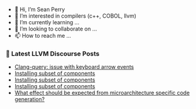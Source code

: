 - 👋 Hi, I’m Sean Perry
- 👀 I’m interested in compilers (c++, COBOL, llvm)
- 🌱 I’m currently learning ...
- 💞️ I’m looking to collaborate on ...
- 📫 How to reach me ...

<!---
s66perry/s66perry is a ✨ special ✨ repository because its `README.md` (this file) appears on your GitHub profile.
You can click the Preview link to take a look at your changes.
--->
### 📕 Latest LLVM Discourse Posts

<!-- DISCOURSE-LLVM:START -->
- [Clang-query: issue with keyboard arrow events](https://discourse.llvm.org/t/clang-query-issue-with-keyboard-arrow-events/77938#post_1)
- [Installing subset of components](https://discourse.llvm.org/t/installing-subset-of-components/77881#post_8)
- [Installing subset of components](https://discourse.llvm.org/t/installing-subset-of-components/77881#post_7)
- [Installing subset of components](https://discourse.llvm.org/t/installing-subset-of-components/77881#post_6)
- [What effect should be expected from microarchitecture specific code generation?](https://discourse.llvm.org/t/what-effect-should-be-expected-from-microarchitecture-specific-code-generation/77936#post_1)
<!-- DISCOURSE-LLVM:END -->

